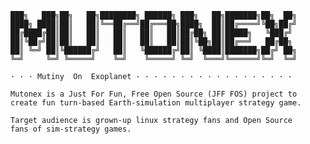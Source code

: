    ███╗   ███╗██╗   ██╗████████╗ ██████╗ ███╗   ██╗███████╗██╗  ██╗
    ████╗ ████║██║   ██║╚══██╔══╝██╔═══██╗████╗  ██║██╔════╝╚██╗██╔╝
    ██╔████╔██║██║   ██║   ██║   ██║   ██║██╔██╗ ██║█████╗   ╚███╔╝ 
    ██║╚██╔╝██║██║   ██║   ██║   ██║   ██║██║╚██╗██║██╔══╝   ██╔██╗ 
    ██║ ╚═╝ ██║╚██████╔╝   ██║   ╚██████╔╝██║ ╚████║███████╗██╔╝ ██╗
    ╚═╝     ╚═╝ ╚═════╝    ╚═╝    ╚═════╝ ╚═╝  ╚═══╝╚══════╝╚═╝  ╚═╝
    
    · · · Mutiny  On  Exoplanet · · · · · · · · · · · · · · · · · ·

    Mutonex is a Just For Fun, Free Open Source (JFF FOS) project to
    create fun turn-based Earth-simulation multiplayer strategy game.
    
    Target audience is grown-up linux strategy fans and Open Source
    fans of sim-strategy games.
